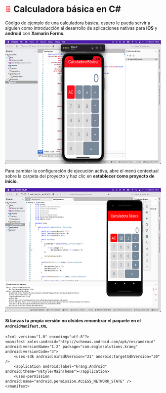 # <img width="20px" height="20px" src="krang.Android/Resources/mipmap-hdpi/icon.png"> Calculadora básica en C#

Código de ejemplo de una calculadora básica, espero le pueda servir a alguien como introducción al desarrollo de aplicaciones nativas para __iOS__ y __android__ con **Xamarin Forms**.

<div>
  <p>
  <img align="center" src="screenshots/1.png" alt="Ejecución en el emulador de iOS" height="400" width="720" />
  </p>
  <p>
  Para cambiar la configuración de ejecución activa, abre el menú contextual sobre la carpeta del proyecto y haz clic en <b>establecer como proyecto de inicio</b>.
  </p> 
  <p>
  <img align="center" src="screenshots/2.png" alt="Ejecución en el emulador de android" height="400" width="720" />
  </p>
</div>

#### Si lanzas tu propia versión no olvides renombrar el paquete en el `AndroidManifest.XML`

```
<?xml version="1.0" encoding="utf-8"?>
<manifest xmlns:android="http://schemas.android.com/apk/res/android" android:versionName="1.2" package="com.eaglesolutions.krang" android:versionCode="3">
	<uses-sdk android:minSdkVersion="21" android:targetSdkVersion="30" />
	<application android:label="krang.Android" android:theme="@style/MainTheme"></application>
	<uses-permission android:name="android.permission.ACCESS_NETWORK_STATE" />
</manifest>
```

